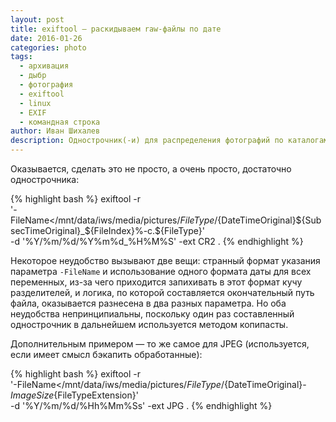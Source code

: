 ```yaml
---
layout: post
title: exiftool — раскидываем raw-файлы по дате
date: 2016-01-26
categories: photo
tags:
  - архивация
  - дыбр
  - фотография
  - exiftool
  - linux
  - EXIF
  - командная строка
author: Иван Шихалев
description: Однострочник(-и) для распределения фотографий по каталогам
---
```


Оказывается, сделать это не просто, а очень просто, достаточно однострочника:

{% highlight bash %}
exiftool -r \
  '-FileName</mnt/data/iws/media/pictures/${FileType}/${DateTimeOriginal}${SubsecTimeOriginal}_${FileIndex}%-c.${FileType}' \
  -d '%Y/%m/%d/%Y%m%d_%H%M%S' -ext CR2 .
{% endhighlight %}

Некоторое неудобство вызывают две вещи: странный формат указания параметра `-FileName` и использование одного
формата даты для всех переменных, из-за чего приходится запихивать в этот формат кучу разделителей, и логика,
по которой составляется окончательный путь файла, оказывается разнесена в два разных параметра. Но оба неудобства
непринципиальны, поскольку один раз составленный однострочник в дальнейшем используется методом копипасты.

Дополнительным примером — то же самое для JPEG (используется, если имеет смысл бэкапить обработанные):

{% highlight bash %}
exiftool -r \
  '-FileName</mnt/data/iws/media/pictures/${FileType}/${DateTimeOriginal}-${ImageSize}%-c.${FileTypeExtension}' \
  -d '%Y/%m/%d/%Hh%Mm%Ss' -ext JPG .
{% endhighlight %}
